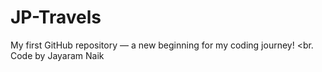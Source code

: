# JP-Travels
My first GitHub repository — a new beginning for my coding journey!
<br.
Code by Jayaram Naik
